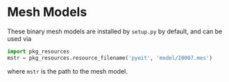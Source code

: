 # Mesh Models

These binary mesh models are installed by `setup.py` by default, and can be used via

```python
import pkg_resources
mstr = pkg_resources.resource_filename('pyeit', 'model/I0007.mes')
```

where `mstr` is the path to the mesh model.

